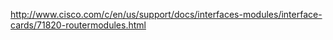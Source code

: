 http://www.cisco.com/c/en/us/support/docs/interfaces-modules/interface-cards/71820-routermodules.html
